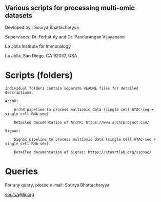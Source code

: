 
Various scripts for processing multi-omic datasets 
-----------------------------------------------------

Devloped by : Sourya Bhattacharyya

Supervisors: Dr. Ferhat Ay and Dr. Pandurangan Vijayanand

La Jolla Institute for Immunology

La Jolla, San Diego, CA 92037, USA


Scripts (folders)
==================

	Individual folders contain separate README files for detailed descriptions.

	ArchR:

		ArchR pipeline to process multiomic data (single cell ATAC-seq + single cell RNA-seq)

		Detailed documentation of ArchR: https://www.archrproject.com/

	Signac:

		Signac pipeline to process multiomic data (single cell ATAC-seq + single cell RNA-seq).

		Detailed documentation of Signac: https://stuartlab.org/signac/


Queries
=======

For any query, please e-mail:
Sourya Bhattacharyya

sourya@lji.org
